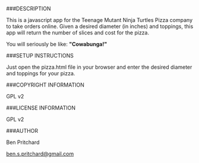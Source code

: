 ###DESCRIPTION

This is a javascript app for the Teenage Mutant Ninja Turtles Pizza company to take orders online. Given a desired diameter (in inches) and toppings, this app will return the number of slices and cost for the pizza.

You will seriously be like: **"Cowabunga!"**

###SETUP INSTRUCTIONS

Just open the pizza.html file in your browser and enter the desired diameter and toppings for your pizza.

###COPYRIGHT INFORMATION

GPL v2

###LICENSE INFORMATION

GPL v2

###AUTHOR

Ben Pritchard

ben.s.pritchard@gmail.com

